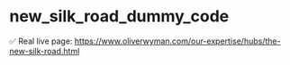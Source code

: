# new_silk_road_dummy_code

✅ Real live page: https://www.oliverwyman.com/our-expertise/hubs/the-new-silk-road.html
